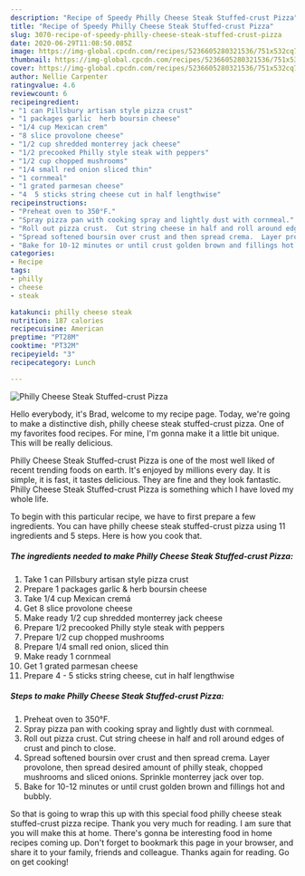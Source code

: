 ```yaml
---
description: "Recipe of Speedy Philly Cheese Steak Stuffed-crust Pizza"
title: "Recipe of Speedy Philly Cheese Steak Stuffed-crust Pizza"
slug: 3070-recipe-of-speedy-philly-cheese-steak-stuffed-crust-pizza
date: 2020-06-29T11:08:50.085Z
image: https://img-global.cpcdn.com/recipes/5236605280321536/751x532cq70/philly-cheese-steak-stuffed-crust-pizza-recipe-main-photo.jpg
thumbnail: https://img-global.cpcdn.com/recipes/5236605280321536/751x532cq70/philly-cheese-steak-stuffed-crust-pizza-recipe-main-photo.jpg
cover: https://img-global.cpcdn.com/recipes/5236605280321536/751x532cq70/philly-cheese-steak-stuffed-crust-pizza-recipe-main-photo.jpg
author: Nellie Carpenter
ratingvalue: 4.6
reviewcount: 6
recipeingredient:
- "1 can Pillsbury artisan style pizza crust"
- "1 packages garlic  herb boursin cheese"
- "1/4 cup Mexican crem"
- "8 slice provolone cheese"
- "1/2 cup shredded monterrey jack cheese"
- "1/2 precooked Philly style steak with peppers"
- "1/2 cup chopped mushrooms"
- "1/4 small red onion sliced thin"
- "1 cornmeal"
- "1 grated parmesan cheese"
- "4  5 sticks string cheese cut in half lengthwise"
recipeinstructions:
- "Preheat oven to 350°F."
- "Spray pizza pan with cooking spray and lightly dust with cornmeal."
- "Roll out pizza crust.  Cut string cheese in half and roll around edges of crust and pinch to close."
- "Spread softened boursin over crust and then spread crema.  Layer provolone, then spread desired amount of philly steak, chopped mushrooms and sliced onions.  Sprinkle monterrey jack over top."
- "Bake for 10-12 minutes or until crust golden brown and fillings hot and bubbly."
categories:
- Recipe
tags:
- philly
- cheese
- steak

katakunci: philly cheese steak 
nutrition: 187 calories
recipecuisine: American
preptime: "PT28M"
cooktime: "PT32M"
recipeyield: "3"
recipecategory: Lunch

---
```



![Philly Cheese Steak Stuffed-crust Pizza](https://img-global.cpcdn.com/recipes/5236605280321536/751x532cq70/philly-cheese-steak-stuffed-crust-pizza-recipe-main-photo.jpg)

Hello everybody, it's Brad, welcome to my recipe page. Today, we're going to make a distinctive dish, philly cheese steak stuffed-crust pizza. One of my favorites food recipes. For mine, I'm gonna make it a little bit unique. This will be really delicious.



Philly Cheese Steak Stuffed-crust Pizza is one of the most well liked of recent trending foods on earth. It's enjoyed by millions every day. It is simple, it is fast, it tastes delicious. They are fine and they look fantastic. Philly Cheese Steak Stuffed-crust Pizza is something which I have loved my whole life.


To begin with this particular recipe, we have to first prepare a few ingredients. You can have philly cheese steak stuffed-crust pizza using 11 ingredients and 5 steps. Here is how you cook that.

<!--inarticleads1-->

##### The ingredients needed to make Philly Cheese Steak Stuffed-crust Pizza:

1. Take 1 can Pillsbury artisan style pizza crust
1. Prepare 1 packages garlic &amp; herb boursin cheese
1. Take 1/4 cup Mexican cremá
1. Get 8 slice provolone cheese
1. Make ready 1/2 cup shredded monterrey jack cheese
1. Prepare 1/2 precooked Philly style steak with peppers
1. Prepare 1/2 cup chopped mushrooms
1. Prepare 1/4 small red onion, sliced thin
1. Make ready 1 cornmeal
1. Get 1 grated parmesan cheese
1. Prepare 4 - 5 sticks string cheese, cut in half lengthwise




<!--inarticleads2-->

##### Steps to make Philly Cheese Steak Stuffed-crust Pizza:

1. Preheat oven to 350°F.
1. Spray pizza pan with cooking spray and lightly dust with cornmeal.
1. Roll out pizza crust.  Cut string cheese in half and roll around edges of crust and pinch to close.
1. Spread softened boursin over crust and then spread crema.  Layer provolone, then spread desired amount of philly steak, chopped mushrooms and sliced onions.  Sprinkle monterrey jack over top.
1. Bake for 10-12 minutes or until crust golden brown and fillings hot and bubbly.




So that is going to wrap this up with this special food philly cheese steak stuffed-crust pizza recipe. Thank you very much for reading. I am sure that you will make this at home. There's gonna be interesting food in home recipes coming up. Don't forget to bookmark this page in your browser, and share it to your family, friends and colleague. Thanks again for reading. Go on get cooking!
